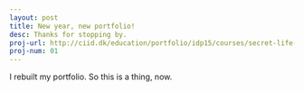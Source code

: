 ```yaml
---
layout: post
title: New year, new portfolio!
desc: Thanks for stopping by.
proj-url: http://ciid.dk/education/portfolio/idp15/courses/secret-life-of-objects/projects/the-aspirational-lamp/
proj-num: 01
---
```


I rebuilt my portfolio. So this is a thing, now.
